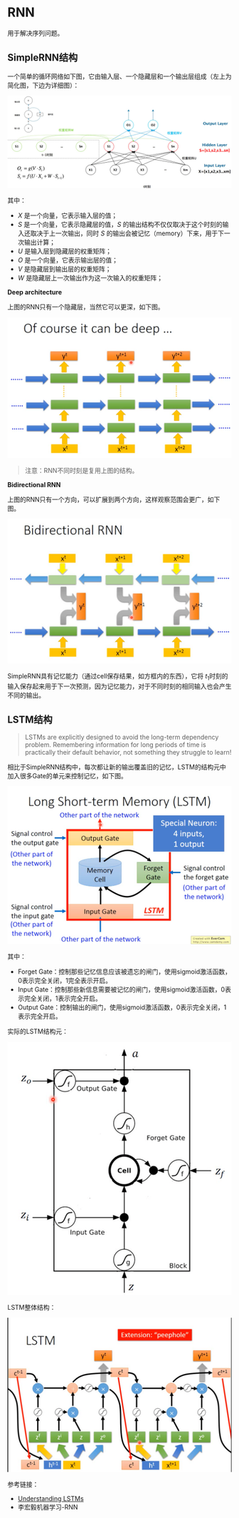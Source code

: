 # RNN

用于解决序列问题。

## SimpleRNN结构

一个简单的循环网络如下图，它由输入层、一个隐藏层和一个输出层组成（左上为简化图，下边为详细图）：

![RNN结构图](img/RNN基础_2021-11-25-10-47-07.png)

其中：
- $X$ 是一个向量，它表示输入层的值；
- $S$ 是一个向量，它表示隐藏层的值，$S$ 的输出结构不仅仅取决于这个时刻的输入还取决于上一次输出，同时 $S$ 的输出会被记忆（memory）下来，用于下一次输出计算；
- $U$ 是输入层到隐藏层的权重矩阵；
- $O$ 是一个向量，它表示输出层的值；
- $V$ 是隐藏层到输出层的权重矩阵；
- $W$ 是隐藏层上一次输出作为这一次输入的权重矩阵； 

**Deep architecture**

上图的RNN只有一个隐藏层，当然它可以更深，如下图。

![Deep architecture](img/RNN基础_2021-11-25-11-12-30.png)

> 注意：RNN不同时刻是复用上图的结构。

**Bidirectional RNN**

上图的RNN只有一个方向，可以扩展到两个方向，这样观察范围会更广，如下图。

![Bidirectional RNN](img/RNN基础_2021-11-25-11-17-22.png)


SimpleRNN具有记忆能力（通过cell保存结果，如方框内的东西），它将 $t_1$时刻的输入保存起来用于下一次预测，因为记忆能力，对于不同时刻的相同输入也会产生不同的输出。


## LSTM结构

> LSTMs are explicitly designed to avoid the long-term dependency problem. Remembering information for long periods of time is practically their default behavior, not something they struggle to learn!



相比于SimpleRNN结构中，每次都让新的输出覆盖旧的记忆，LSTM的结构元中加入很多Gate的单元来控制记忆，如下图。

![LSTM architecture](img/RNN基础_2021-11-25-11-20-37.png)

其中：
- Forget Gate：控制那些记忆信息应该被遗忘的闸门，使用sigmoid激活函数，0表示完全关闭，1完全表示开启。
- Input Gate：控制那些新信息需要被记忆的闸门，使用sigmoid激活函数，0表示完全关闭，1表示完全开启。
- Output Gate：控制输出的闸门，使用sigmoid激活函数，0表示完全关闭，1表示完全开启。

实际的LSTM结构元：

![](img/RNN基础_2021-11-25-11-26-57.png)



LSTM整体结构：

![](img/RNN基础_2021-11-25-12-41-28.png)



参考链接：
- [Understanding LSTMs](https://colah.github.io/posts/2015-08-Understanding-LSTMs/)
- 李宏毅机器学习-RNN